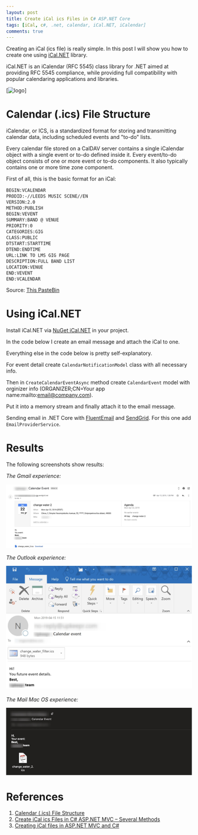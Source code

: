 ```yaml
---
layout: post
title: Create iCal ics Files in C# ASP.NET Core
tags: [iCal, c#, .net, calendar, iCal.NET, iCalendar]
comments: true
---
```


Creating an iCal (ics file) is really simple. In this post I will show you how to create one using [iCal.NET](https://github.com/rianjs/ical.net) library.

iCal.NET is an iCalendar (RFC 5545) class library for .NET aimed at providing RFC 5545 compliance, while providing full compatibility with popular calendaring applications and libraries.

[![logo](https://raw.githubusercontent.com/rianjs/ical.net/master/logo.png)]


# Calendar (.ics) File Structure

iCalendar, or ICS, is a standardized format for storing and transmitting calendar data, including scheduled events and "to-do" lists.

Every calendar file stored on a CalDAV server contains a single iCalendar object with a single event or to-do defined inside it. Every event/to-do object consists of one or more event or to-do components. It also typically contains one or more time zone component.

First of all, this is the basic format for an iCal:

```
BEGIN:VCALENDAR
PRODID:-//LEEDS MUSIC SCENE//EN
VERSION:2.0
METHOD:PUBLISH
BEGIN:VEVENT
SUMMARY:BAND @ VENUE
PRIORITY:0
CATEGORIES:GIG
CLASS:PUBLIC
DTSTART:STARTTIME
DTEND:ENDTIME
URL:LINK TO LMS GIG PAGE
DESCRIPTION:FULL BAND LIST
LOCATION:VENUE
END:VEVENT
END:VCALENDAR
```

Source: [This PasteBin](https://pastebin.com/QZ6enx2Z)


# Using iCal.NET

Install iCal.NET via [NuGet iCal.NET](https://www.nuget.org/packages/Ical.Net) in your project.

In the code below I create an email message and attach the iCal to one.

Everything else in the code below is pretty self-explanatory.

For event detail create `CalendarNotificationModel` class with all necessary info.

Then in `CreateCalendarEventAsync` method create `CalendarEvent` model with orginizer info (ORGANIZER;CN=Your app name:mailto:email@company.com).

Put it into a memory stream and finally attach it to the email message. 

Sending email in .NET Core with [FluentEmail](https://www.nuget.org/packages/FluentEmail.Core/) and [SendGrid](https://sendgrid.com/). For this one add `EmailProviderService`.

<script src="https://gist.github.com/Stayrony/1f885bddd7da88f414f6205a138516a6.js"></script>

# Results

The following screenshots show results:

*The Gmail experience:*

![screenshot](/images/iCal/Gmail.jpg "The Gmail experience")

*The Outlook experience:*

![screenshot](/images/iCal/Outlook.jpg "The Outlook experience")

*The Mail Mac OS experience:*

![screenshot](/images/iCal/MailMacOS.jpg "The Mail Mac OS experience")

# References
1. [Calendar (.ics) File Structure](https://www.webdavsystem.com/server/creating_caldav_carddav/calendar_ics_file_structure/)
2. [Create iCal ics Files in C# ASP.NET MVC – Several Methods](https://esausilva.com/2016/11/17/create-ical-ics-files-in-c-asp-net-mvc-several-methods/)
3. [Creating iCal files in ASP.NET MVC and C#](http://www.nodeomega.com/blog/2015/04/19/creating-ical-files-in-aspnet-mvc-and-c)
